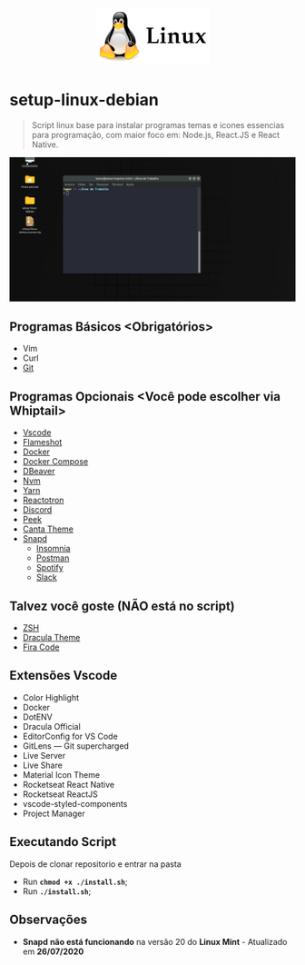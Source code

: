 
<h1 align="center">
  <img alt="Logo" title="Logo " src="img/linux.png" width="200px" />
</h1>

# setup-linux-debian
> Script linux base para instalar programas temas e icones essencias para programação, com maior foco em: Node.js, React.JS e React Native.

![Setup Linux](assets/demo.gif)

 ## Programas Básicos <Obrigatórios>

 <ul>
  <li>Vim</li>
  <li>Curl</li>
  <li> <a href="https://git-scm.com/download/linux"> Git </a></li>
 </ul>

 ## Programas Opcionais <Você pode escolher via Whiptail>

<ul>
    <li> <a href="https://code.visualstudio.com/"> Vscode </a></li>
    <li> <a href="https://flameshot.js.org/#/">Flameshot</a></li>
    <li> <a href="https://www.docker.com/get-started"> Docker </a> </li>
    <li> <a href="https://docs.docker.com/compose/"> Docker Compose </a> </li>
    <li> <a href="https://dbeaver.io/">DBeaver</a></li>
    <li> <a href="https://github.com/nvm-sh/nvm"> Nvm </a></li>
    <li> <a href="https://yarnpkg.com/en/docs/getting-started">Yarn</a> </li>
    <li> <a href="https://github.com/infinitered/reactotron">Reactotron</a> </li>
    <li> <a href="https://discordapp.com/">Discord</a> </li>
    <li> <a href="https://github.com/phw/peek">Peek</a> </li>
    <li> <a href="https://github.com/vinceliuice/Canta-theme/">Canta Theme </a> </li>
    <li><a href="https://snapcraft.io/store"> Snapd </a>
      <ul>    
      <li> <a href="https://support.insomnia.rest/article/23-installation#ubuntu">Insomnia</a> </li>    
      <li> <a href="https://postman.com">Postman</a> </li>    
      <li> <a href="https://www.spotify.com/br/download/linux/"> Spotify </a> </li>    
      <li> <a href="https://slack.com/intl/pt-br/downloads/linux"> Slack </a> </li>    
    </ul>
    </li>
</ul>

 ## Talvez você goste (NÃO está no script)
<ul>
  <li><a href="https://blog.rocketseat.com.br/terminal-com-oh-my-zsh-spaceship-dracula-e-mais/">ZSH</a></li>
  <li><a href="https://draculatheme.com/">Dracula Theme</a></li>
  <li><a href="https://github.com/tonsky/FiraCode">Fira Code</a></li>
</ul>



## Extensões Vscode 
<ul>
  <li>Color Highlight</li>
  <li>Docker</li>
  <li>DotENV</li>
  <li>Dracula Official</li>
  <li>EditorConfig for VS Code</li>
  <li>GitLens — Git supercharged</li>
  <li>Live Server</li>
  <li>Live Share</li>
  <li>Material Icon Theme</li>
  <li>Rocketseat React Native</li>
  <li>Rocketseat ReactJS</li>
  <li>vscode-styled-components</li>
  <li>Project Manager</li>
</ul>


## Executando Script

Depois de clonar repositorio e entrar na pasta

- Run **`chmod +x ./install.sh`**;
- Run **`./install.sh`**;

## Observações

- **Snapd** **não está funcionando** na versão 20 do **Linux Mint** - Atualizado em **26/07/2020**
